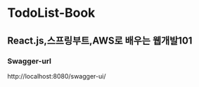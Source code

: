 # TodoList-Book
## React.js,스프링부트,AWS로 배우는 웹개발101

### Swagger-url
http://localhost:8080/swagger-ui/